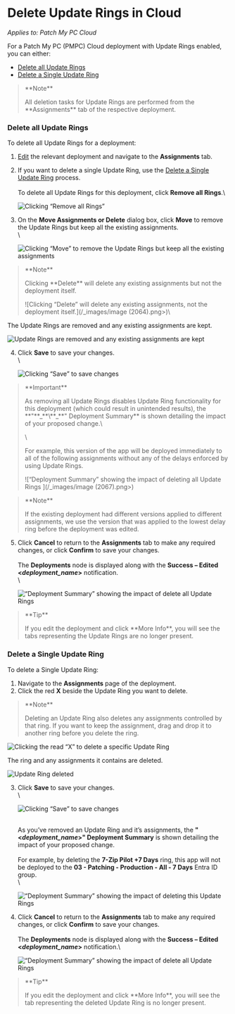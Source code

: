 # Delete Update Rings in Cloud

_Applies to: Patch My PC Cloud_

For a Patch My PC (PMPC) Cloud deployment with Update Rings enabled, you can either:

* [Delete all Update Rings](delete-update-rings-in-cloud.md#delete-all-update-rings)
* [Delete a Single Update Ring](delete-update-rings-in-cloud.md#delete-a-single-update-ring)

<blockquote class="wp-block-quote">
<p>**Note**</p>
<p>All deletion tasks for Update Rings are performed from the **Assignments** tab of the respective deployment.</p>
</blockquote>

### Delete all Update Rings

To delete all Update Rings for a deployment:

1. [Edit](../manage-cloud-deployments/edit-a-cloud-deployment.md) the relevant deployment and navigate to the **Assignments** tab.
2.  If you want to delete a single Update Ring, use the [Delete a Single Update Ring](delete-update-rings-in-cloud.md#delete-a-single-update-ring) process.\
    \
    To delete all Update Rings for this deployment, click **Remove all Rings**.\


    ![Clicking “Remove all Rings”](/_images/image-(2061).png "Clicking “Remove all Rings”")


3.  On the **Move Assignments or Delete** dialog box, click **Move** to remove the Update Rings but keep all the existing assignments.\
    \


    ![Clicking “Move” to remove the Update Rings but keep all the existing assignments](/_images/image-(2062).png "Clicking “Move” to remove the Update Rings but keep all the existing assignments")

<blockquote class="wp-block-quote">
<p>**Note**</p>
<p>Clicking **Delete** will delete any existing assignments but not the deployment itself.</p>
<p>![Clicking “Delete” will delete any existing assignments, not the deployment itself.](/_images/image (2064).png>)\</p>
</blockquote>

The Update Rings are removed and any existing assignments are kept.

![Update Rings are removed and any existing assignments are kept](/_images/image-(2065).png "Update Rings are removed and any existing assignments are kept")

4.  Click **Save** to save your changes.\
    \


    ![Clicking “Save” to save changes](/_images/image-(2066).png "Clicking “Save” to save changes")

<blockquote class="wp-block-quote">
<p>**Important**</p>
<p>As removing all Update Rings disables Update Ring functionality for this deployment (which could result in unintended results), the **"**_**\<deployment\_name>**_**" Deployment Summary** is shown detailing the impact of your proposed change.\</p>
<p>\</p>
<p>For example, this version of the app will be deployed immediately to all of the following assignments without any of the delays enforced by using Update Rings.</p>
<p>![“Deployment Summary” showing the impact of deleting all Update Rings ](/_images/image (2067).png>)</p>
</blockquote>

<blockquote class="wp-block-quote">
<p>**Note**</p>
<p>If the existing deployment had different versions applied to different assignments, we use the version that was applied to the lowest delay ring before the deployment was edited.</p>
</blockquote>

5.  Click **Cancel** to return to the **Assignments** tab to make any required changes, or click **Confirm** to save your changes.\
    \
    The **Deployments** node is displayed along with the **Success – Edited <**_**deployment\_name**_**>** notification.\
    \


    ![“Deployment Summary” showing the impact of delete all Update Rings](/_images/image-(2068).png "“Deployment Summary” showing the impact of delete all Update Rings")

<blockquote class="wp-block-quote">
<p>**Tip**</p>
<p>If you edit the deployment and click **More Info**, you will see the tabs representing the Update Rings are no longer present.</p>
</blockquote>

### Delete a Single Update Ring

To delete a Single Update Ring:

1. Navigate to the **Assignments** page of the deployment.
2. Click the red **X** beside the Update Ring you want to delete.

<blockquote class="wp-block-quote">
<p>**Note**</p>
<p>Deleting an Update Ring also deletes any assignments controlled by that ring. If you want to keep the assignment, drag and drop it to another ring before you delete the ring.</p>
</blockquote>

![Clicking the read “X” to delete a specific Update Ring](/_images/image-(2069).png "Clicking the read “X” to delete a specific Update Ring")

The ring and any assignments it contains are deleted.

![Update Ring deleted](/_images/image-(2070).png "Update Ring deleted")

3.  Click **Save** to save your changes.\
    \


    ![Clicking “Save” to save changes](/_images/image-(2071).png "Clicking “Save” to save changes")

    \
    As you’ve removed an Update Ring and it’s assignments, the **"<**_**deployment\_name**_**>" Deployment Summary** is shown detailing the impact of your proposed change.\
    \
    For example, by deleting the **7-Zip Pilot +7 Days** ring, this app will not be deployed to the **03 - Patching - Production - All - 7 Days** Entra ID group.\
    \


    ![“Deployment Summary” showing the impact of deleting this Update Rings](/_images/image-(2072).png "“Deployment Summary” showing the impact of deleting this Update Rings")
4.  Click **Cancel** to return to the **Assignments** tab to make any required changes, or click **Confirm** to save your changes.\
    \
    The **Deployments** node is displayed along with the **Success – Edited <**_**deployment\_name**_**>** notification.\


    ![“Deployment Summary” showing the impact of delete all Update Rings](/_images/image-(2073).png "“Deployment Summary” showing the impact of delete all Update Rings")

<blockquote class="wp-block-quote">
<p>**Tip**</p>
<p>If you edit the deployment and click **More Info**, you will see the tab representing the deleted Update Ring is no longer present.</p>
</blockquote>